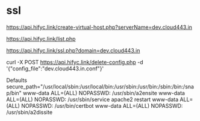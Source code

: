 # ssl
https://api.hifyc.link/create-virtual-host.php?serverName=dev.cloud443.in

https://api.hifyc.link/list.php

https://api.hifyc.link/ssl.php?domain=dev.cloud443.in

curl -X POST https://api.hifyc.link/delete-config.php -d '{"config_file":"dev.cloud443.in.conf"}'

Defaults        secure_path="/usr/local/sbin:/usr/local/bin:/usr/sbin:/usr/bin:/sbin:/bin:/snap/bin"
www-data ALL=(ALL) NOPASSWD: /usr/sbin/a2ensite
www-data ALL=(ALL) NOPASSWD: /usr/sbin/service apache2 restart
www-data ALL=(ALL) NOPASSWD: /usr/bin/certbot
www-data ALL=(ALL) NOPASSWD: /usr/sbin/a2dissite

